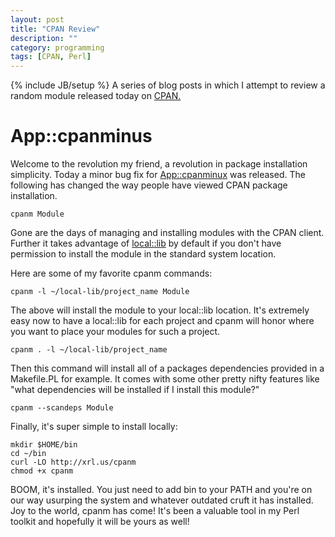 ```yaml
---
layout: post
title: "CPAN Review"
description: ""
category: programming
tags: [CPAN, Perl]
---
```

{% include JB/setup %}
A series of blog posts in which I attempt to review a random module released today on [CPAN.](https://metacpan.org)

# App::cpanminus

Welcome to the revolution my friend, a revolution in package installation simplicity. Today a minor bug fix for [App::cpanminux](https://metacpan.org/release/App-cpanminus) was released. The following has changed the way people have viewed CPAN package installation.

    cpanm Module

Gone are the days of managing and installing modules with the CPAN client. Further it takes advantage of [local::lib](https://metacpan.org/module/local::lib) by default if you don't have permission to install the module in the standard system location.

Here are some of my favorite cpanm commands:

    cpanm -l ~/local-lib/project_name Module

The above will install the module to your local::lib location. It's extremely easy now to have a local::lib for each project and cpanm will honor where you want to place your modules for such a project.

    cpanm . -l ~/local-lib/project_name

Then this command will install all of a packages dependencies provided in a Makefile.PL for example. It comes with some other pretty nifty features like "what dependencies will be installed if I install this module?"

    cpanm --scandeps Module

Finally, it's super simple to install locally:

    mkdir $HOME/bin
    cd ~/bin
    curl -LO http://xrl.us/cpanm
    chmod +x cpanm

BOOM, it's installed. You just need to add bin to your PATH and you're on our way usurping the system and whatever outdated cruft it has installed. Joy to the world, cpanm has come! It's been a valuable tool in my Perl toolkit and hopefully it will be yours as well!
